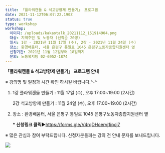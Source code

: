 ```yaml
---
title: 「플라워캔들 & 석고방향제 만들기」 프로그램
date: 2021-11-12T06:07:22.190Z
status: true
type: workshop
workshop:
  이미지: /uploads/kakaotalk_20211112_151914904.png
  대상: 지역주민 및 노동자 (선착순 20명)
  일시: 1강 - 2021년 11월 17일 (수), 2강 - 2021년 11월 24일 (수)
  장소: 환경배움터, 서울 은평구 통일로 1045 은평구노동자종합지원센터 옆
  신청기간: 2021년 11월 12일부터 18일까지
  문의: 노동복지팀 02-6952-1874
---
```

**「플라워캔들 & 석고방향제 만들기」 프로그램 안내** 

 ※ 강의명 및 일정과 시간 확인 하시길 바랍니다.^-^

1. 1강 플라워캔들 만들기 :  11월 17일 (수), 오후 17:00~19:00 (2시간)

   2강 석고방향제 만들기 :  11월 24일 (수), 오후 17:00~19:00 (2시간)
2. 장소 : 환경배움터, 서울 은평구 통일로 1045 은평구노동자종합지원센터 옆 

   **\* 신청링크 클릭**▶[](<1. https://forms.gle/MdfAxEuKvu3qFNpd9>)https://forms.gle/V4rqDHoervj1ipcj7

 ※ 많은 관심과 참여 부탁드립니다.  신청자분들께는 강의 전 안내 문자를 보내드립니다.

![](/uploads/kakaotalk_20211112_151915046.png)